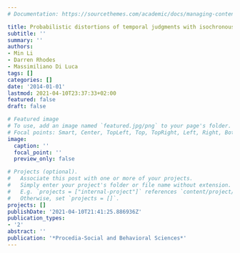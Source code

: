 ```yaml
---
# Documentation: https://sourcethemes.com/academic/docs/managing-content/

title: Probabilistic distortions of temporal judgments with isochronous sequences
subtitle: ''
summary: ''
authors:
- Min Li
- Darren Rhodes
- Massimiliano Di Luca
tags: []
categories: []
date: '2014-01-01'
lastmod: 2021-04-10T23:37:33+02:00
featured: false
draft: false

# Featured image
# To use, add an image named `featured.jpg/png` to your page's folder.
# Focal points: Smart, Center, TopLeft, Top, TopRight, Left, Right, BottomLeft, Bottom, BottomRight.
image:
  caption: ''
  focal_point: ''
  preview_only: false

# Projects (optional).
#   Associate this post with one or more of your projects.
#   Simply enter your project's folder or file name without extension.
#   E.g. `projects = ["internal-project"]` references `content/project/deep-learning/index.md`.
#   Otherwise, set `projects = []`.
projects: []
publishDate: '2021-04-10T21:41:25.886936Z'
publication_types:
- '2'
abstract: ''
publication: '*Procedia-Social and Behavioral Sciences*'
---
```


